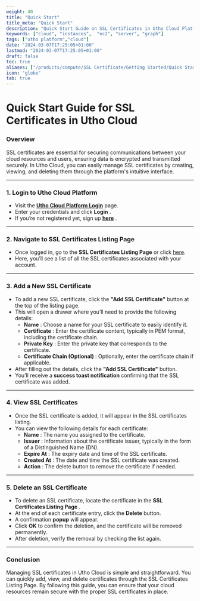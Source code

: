 ```yaml
---
weight: 40
title: "Quick Start"
title_meta: "Quick Start"
description: "Quick Start Guide on SSL Certificates in Utho Cloud Platform"
keywords: ["cloud", "instances",  "ec2", "server", "graph"]
tags: ["utho platform","cloud"]
date: "2024-03-07T17:25:05+01:00"
lastmod: "2024-03-07T17:25:05+01:00"
draft: false
toc: true
aliases: ["/products/compute/SSL Certificate/Getting Started/Quick Start"]
icon: "globe"
tab: true
---
```



# **Quick Start Guide for SSL Certificates in Utho Cloud**

### **Overview**

SSL certificates are essential for securing communications between your cloud resources and users, ensuring data is encrypted and transmitted securely. In Utho Cloud, you can easily manage SSL certificates by creating, viewing, and deleting them through the platform's intuitive interface.

---

### **1. Login to Utho Cloud Platform**

* Visit the **[Utho Cloud Platform Login](https://console.utho.com/login)** page.
* Enter your credentials and click  **Login** .
* If you’re not registered yet, sign up  **[here](https://console.utho.com/signup)** .

---

### **2. Navigate to SSL Certificates Listing Page**

* Once logged in, go to the **SSL Certificates Listing Page** or click [here](https://console.utho.com/ssl "SSL Listing Page").
* Here, you’ll see a list of all the SSL certificates associated with your account.

---

### **3. Add a New SSL Certificate**

* To add a new SSL certificate, click the **"Add SSL Certificate"** button at the top of the listing page.
* This will open a drawer where you’ll need to provide the following details:
  * **Name** : Choose a name for your SSL certificate to easily identify it.
  * **Certificate** : Enter the certificate content, typically in PEM format, including the certificate chain.
  * **Private Key** : Enter the private key that corresponds to the certificate.
  * **Certificate Chain (Optional)** : Optionally, enter the certificate chain if applicable.
* After filling out the details, click the **"Add SSL Certificate"** button.
* You’ll receive a **success toast notification** confirming that the SSL certificate was added.

---

### **4. View SSL Certificates**

* Once the SSL certificate is added, it will appear in the SSL certificates listing.
* You can view the following details for each certificate:
  * **Name** : The name you assigned to the certificate.
  * **Issuer** : Information about the certificate issuer, typically in the form of a Distinguished Name (DN).
  * **Expire At** : The expiry date and time of the SSL certificate.
  * **Created At** : The date and time the SSL certificate was created.
  * **Action** : The delete button to remove the certificate if needed.

---

### **5. Delete an SSL Certificate**

* To delete an SSL certificate, locate the certificate in the  **SSL Certificates Listing Page** .
* At the end of each certificate entry, click the **Delete** button.
* A confirmation **popup** will appear.
* Click **OK** to confirm the deletion, and the certificate will be removed permanently.
* After deletion, verify the removal by checking the list again.

---

### **Conclusion**

Managing SSL certificates in Utho Cloud is simple and straightforward. You can quickly add, view, and delete certificates through the SSL Certificates Listing Page. By following this guide, you can ensure that your cloud resources remain secure with the proper SSL certificates in place.
